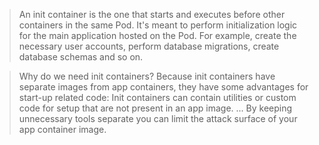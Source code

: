 > An init container is the one that starts and executes before other containers in the same Pod. It's meant to perform initialization logic for the main application hosted on the Pod. For example, create the necessary user accounts, perform database migrations, create database schemas and so on.

> Why do we need init containers?
Because init containers have separate images from app containers, they have some advantages for start-up related code: Init containers can contain utilities or custom code for setup that are not present in an app image. ... By keeping unnecessary tools separate you can limit the attack surface of your app container image.